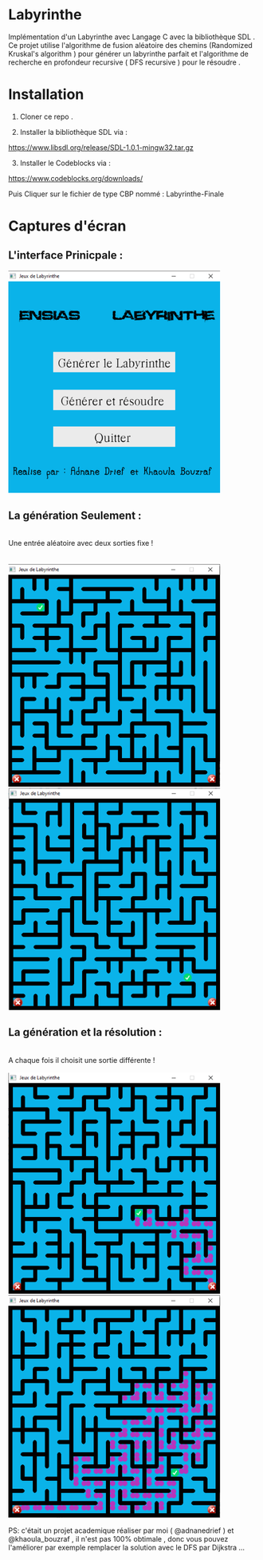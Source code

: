 # Labyrinthe

Implémentation d'un Labyrinthe avec Langage C avec la bibliothèque SDL .
Ce projet utilise l'algorithme de fusion aléatoire des chemins (Randomized Kruskal's algorithm ) pour générer un  labyrinthe parfait et l'algorithme de  recherche en profondeur  recursive ( DFS recursive ) pour le résoudre . 

# Installation

1) Cloner ce repo .

2) Installer la bibliothèque SDL via : 

https://www.libsdl.org/release/SDL-1.0.1-mingw32.tar.gz

3) Installer le Codeblocks via : 

https://www.codeblocks.org/downloads/

Puis Cliquer sur le fichier de type CBP nommé : Labyrinthe-Finale

# Captures d'écran 

## L'interface Prinicpale :  ## 

<img src="https://github.com/adnanedrief/Labyrinthe/blob/main/Menu.png" width="425"/>

## La génération Seulement :  ##
<br>Une entrée aléatoire avec deux sorties fixe ! <br><br><br>
<img src="https://github.com/adnanedrief/Labyrinthe/blob/main/labyrinthe.png" width="425"/><img src="https://github.com/adnanedrief/Labyrinthe/blob/main/labyrinthe2.png" width="425"/> 

## La génération et la résolution :  ##
<br>A chaque fois il choisit une sortie différente ! <br><br>
<img src="https://github.com/adnanedrief/Labyrinthe/blob/main/solution1.png" width="425"/> <img src="https://github.com/adnanedrief/Labyrinthe/blob/main/solution2.png" width="425"/>

PS: c'était un projet academique réaliser par moi ( @adnanedrief  ) et @khaoula_bouzraf , il n'est pas 100% obtimale , donc vous pouvez l'améliorer par exemple remplacer la solution avec le  DFS par Dijkstra ... 
